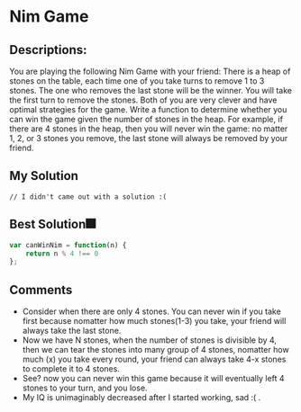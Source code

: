 # Nim Game

## Descriptions: 
You are playing the following Nim Game with your friend: There is a heap of stones on the table, each time one of you take turns to remove 1 to 3 stones. The one who removes the last stone will be the winner. You will take the first turn to remove the stones.
Both of you are very clever and have optimal strategies for the game. Write a function to determine whether you can win the game given the number of stones in the heap.
For example, if there are 4 stones in the heap, then you will never win the game: no matter 1, 2, or 3 stones you remove, the last stone will always be removed by your friend.


## My Solution
```
// I didn't came out with a solution :(
```

## Best Solution🎆
```javascript
var canWinNim = function(n) {
    return n % 4 !== 0
};
```

## Comments
- Consider when there are only 4 stones. You can never win if you take first because nomatter how much stones(1-3) you take, your friend will always take the last stone.
- Now we have N stones, when the number of stones is divisible by 4, then we can tear the stones into many group of 4 stones, nomatter how much (x) you take every round, your friend can always take 4-x stones  to complete it to 4 stones.
- See? now you can never win this game because it will eventually left 4 stones to your turn, and you lose.
- My IQ is unimaginably decreased after I started working, sad :( .
 





